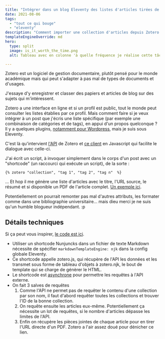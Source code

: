 ```yaml
---
title: "Intégrer dans un blog Eleventy des listes d'articles tirées de Zotero"
date: 2021-08-06
tags:
  - "tout ce qui bouge"
  - "eleventy"
description: "Comment importer une collection d'articles depuis Zotero et l'afficher dans Eleventy."
templateEngineOverride: md
hero:
  type: split
  image: is_it_worth_the_time.png
  alt: Tableau avec en colonne 'à quelle fréquence je réalise cette tâche' et en abscisses 'combien de temps je gagne en l'automatisant'

---
```


Zotero est un logiciel de gestion documentaire, plutôt pensé pour le monde académique mais qui peut s'adapter à pas mal de types de documents et d'usages.

J'essaye d'y enregistrer et classer des papiers et articles de blog sur des sujets qui m'intéressent.

Zotero a une interface en ligne et si un profil est public, tout le monde peut consulter les listes établies par ce profil. Mais comment faire si je veux intégrer à un post que j'écris une liste spécifique (par exemple une combinaison de catégories et de tags), en appui d'un propos quelconque ? Il y a quelques plugins, [notamment pour Wordpress](https://www.zotero.org/support/plugins#website_integration), mais je suis sous Eleventy.

C'est là qu'intervient [l'API](https://www.zotero.org/support/dev/web_api/v3/basics
) de Zotero et [ce client](https://github.com/tnajdek/zotero-api-client) en Javascript qui facilite le dialogue avec celle-ci.

J'ai écrit un script, à invoquer simplement dans le corps d'un post avec un "shortcode" (un raccourci qui exécute un script), de la sorte :


```
{% zotero "collection", "tag 1", "tag 2", "tag n"  %}
```

… Et hop il me génère une liste d'articles avec le titre, l'URL source, le résumé et si disponible un PDF de l'article complet. [Un exemple ici](https://toutcequibouge.net/blog/2021/08/bibliographie-sur-le-consentement-et-la-vie-privee/).

Potentiellement on pourrait remonter pas mal d'autres attributs,  les formater comme dans une bibliographie universitaire… mais dieu merci je ne suis qu'un humble blogueur indépendant. :p


## Détails techniques

Si ça peut vous inspirer, [le code est ici](https://github.com/baptiste-roullin/blog/blob/dev/src/utils/zotero.js).

- Utiliser un shortcode Nunjuncks dans un fichier de texte Markdown nécessite de spécifier `markdownTemplateEngine: njk` dans la config globale Eleventy.
- Ce shortcode appelle zotero.js, qui récupère de l'API les données et les transmet sous forme de tableau d'objets à zotero.njk, le bout de template qui se charge de génèrer le HTML.
- Le shortcode est [asynchrone](https://www.11ty.dev/docs/languages/nunjucks/#asynchronous-nunjucks-filters) pour permettre les requêtes à l'API externe.
- On fait 3 salves de requêtes
  1. Comme l'API ne permet pas de requêter le contenu d'une collection par son nom, il faut d'abord requêter toutes les collections et trouver l'ID de la bonne collection.
  2. On requête ensuite les articles eux-même. Potentiellement ça nécessite un lot de requêtes, si le nombre d'articles dépasse les limites de l'API.
  2. Enfin on récupère les pièces jointes de chaque article pour en tirer l'URL directe d'un PDF. Zotero a l'air assez doué pour dénicher ce lien.



